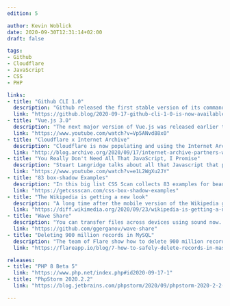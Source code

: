 ```yaml
---
edition: 5

author: Kevin Woblick
date: 2020-09-30T12:31:14+02:00
draft: false

tags:
- Github
- Cloudflare
- JavaScript
- CSS
- PHP

links:
- title: "Github CLI 1.0"
  description: "Github released the first stable version of its command line tools with a ton of features for all sort of actions on Github repositories."
  link: "https://github.blog/2020-09-17-github-cli-1-0-is-now-available/"
- title: "Vue.js 3.0"
  description: "The next major version of Vue.js was released earlier this month. Evan You shares details about it in this YouTube video."
  link: "https://www.youtube.com/watch?v=Vp5ANvd88x0"
- title: "Cloudflare x Internet Archive"
  description: "Cloudflare is now populating and using the Internet Archive’s Wayback Machine in its content distribution network application"
  link: "http://blog.archive.org/2020/09/17/internet-archive-partners-with-cloudflare-to-help-make-the-web-more-useful-and-reliable/"
- title: "You Really Don't Need All That JavaScript, I Promise"
  description: "Stuart Langridge talks about all that Javascript that piles up in the browser and gives reasonable alternatives to using JS."
  link: "https://www.youtube.com/watch?v=e1L2WgXu2JY"
- title: "83 box-shadow Examples"
  description: "In this big list CSS Scan collects 83 examples for beautiful, weird or smart box shadows you can use right in your next project."
  link: "https://getcssscan.com/css-box-shadow-examples"
- title: "The Wikipedia is getting a new look"
  description: "A long time after the mobile version of the Wikipedia got a fresh design, the desktop version of it now finally gets its new look."
  link: "https://diff.wikimedia.org/2020/09/23/wikipedia-is-getting-a-new-look-for-the-first-time-in-10-years-heres-why/"
- title: "Wave Share"
  description: "You can transfer files across devices using sound now. Yeah, really. Take a look."
  link: "https://github.com/ggerganov/wave-share"
- title: "Deleting 900 million records in MySQL"
  description: "The team of Flare show how to delete 900 million records in MySQL without shooting yourself in the foot"
  link: "https://flareapp.io/blog/7-how-to-safely-delete-records-in-massive-tables-on-aws-using-laravel"

releases:
- title: "PHP 8 Beta 5"
  link: "https://www.php.net/index.php#id2020-09-17-1"
- title: "PhpStorm 2020.2.2"
  link: "https://blog.jetbrains.com/phpstorm/2020/09/phpstorm-2020-2-2-is-released/"

---
```

